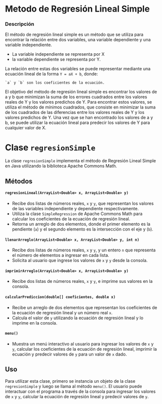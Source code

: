 # Metodo de Regresión Lineal Simple
### Descripción
El método de regresión lineal simple es un método que se utiliza para encontrar la relación entre dos variables, una variable dependiente y una variable independiente. 
- La variable independiente se representa por X
- la variable dependiente se representa por Y. 

La relación entre estas dos variables se puede representar mediante una ecuación lineal de la forma `Y = aX + b`, donde:

    `a` y `b` son los coeficientes de la ecuación. 

El objetivo del método de regresión lineal simple es encontrar los valores de a y b que minimizan la suma de los errores cuadrados entre los valores reales de Y y los valores predichos de Y. 
Para encontrar estos valores, se utiliza el método de mínimos cuadrados, que consiste en minimizar la suma de los cuadrados de las diferencias entre los valores reales de Y y los valores predichos de Y. 
Una vez que se han encontrado los valores de a y b, se puede utilizar la ecuación lineal para predecir los valores de Y para cualquier valor de X.

# Clase `regresionSimple`

La clase `regresionSimple` implementa el método de Regresión Lineal Simple en Java utilizando la biblioteca Apache Commons Math.

## Métodos

#### `regresionLineal(ArrayList<Double> x, ArrayList<Double> y)`

- Recibe dos listas de números reales, `x` y `y`, que representan los valores de las variables independiente y dependiente respectivamente. 
- Utiliza la clase `SimpleRegression` de Apache Commons Math para calcular los coeficientes de la ecuación de regresión lineal. 
- Retorna un arreglo de dos elementos, donde el primer elemento es la pendiente (`a`) y el segundo elemento es la intersección con el eje y (`b`).

#### `llenarArreglo(ArrayList<Double> x, ArrayList<Double> y, int n)`

- Recibe dos listas de números reales, `x` y `y`, y un entero `n` que representa el número de elementos a ingresar en cada lista. 
- Solicita al usuario que ingrese los valores de `x` y `y` desde la consola.

#### `imprimirArreglo(ArrayList<Double> x, ArrayList<Double> y)`

- Recibe dos listas de números reales, `x` y `y`, e imprime sus valores en la consola.

#### `calcularPrediccion(double[] coeficientes, double x)`

- Recibe un arreglo de dos elementos que representan los coeficientes de la ecuación de regresión lineal y un número real `x`. 
- Calcula el valor de `y` utilizando la ecuación de regresión lineal y lo imprime en la consola.

#### `menu()`

- Muestra un menú interactivo al usuario para ingresar los valores de `x` y `y`, calcular los coeficientes de la ecuación de regresión lineal, imprimir la ecuación y predecir valores de `y` para un valor de `x` dado.

## Uso

Para utilizar esta clase, primero se instancia un objeto de la clase `regresionSimple` y luego se llama al método `menu()`. 
El usuario puede interactuar con el programa a través de la consola para ingresar los valores de `x` y `y`, calcular la ecuación de regresión lineal y predecir valores de `y`.
